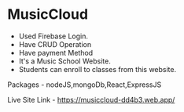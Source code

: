 
# MusicCloud

* Used Firebase Login.
* Have CRUD Operation
* Have payment Method
* It's a Music School Website. 
* Students can enroll to classes from this website.


Packages -
nodeJS,mongoDb,React,ExpressJS

Live Site Link - https://musiccloud-dd4b3.web.app/